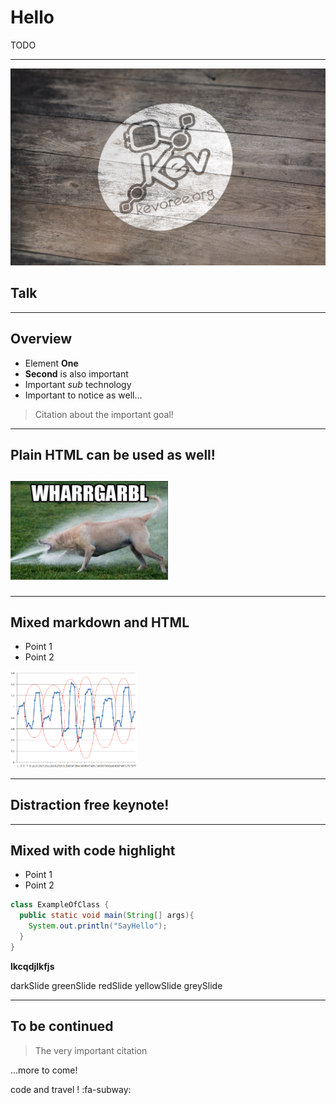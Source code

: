 # Hello <!-- {.shout} -->

TODO

---

![](images/cover.png)

## **Talk**

---
## Overview

- Element **One**
- **Second** is also important
 - Important *sub* technology
 - Important to notice as well...

> Citation about the important goal!

---
<h2>Plain HTML can be used as well!<h2/>

<img src="images/dog_stream.png" style="width:50%;" />

---
## Mixed markdown and HTML
<ul>
		<li>Point 1</li>
		<li>Point 2</li>
</ul>

<img src="images/result.png" style="width:40%;" />

---
<!--{}-->
## Distraction free keynote!

---
## Mixed with code highlight
- Point 1
- Point 2

```java
class ExampleOfClass {
  public static void main(String[] args){
    System.out.println("SayHello");
  }
}
```

**lkcqdjlkfjs**



darkSlide
greenSlide
redSlide
yellowSlide
greySlide

---

## To be continued

> The very important citation

...more to come!  

code and travel ! :fa-subway:
